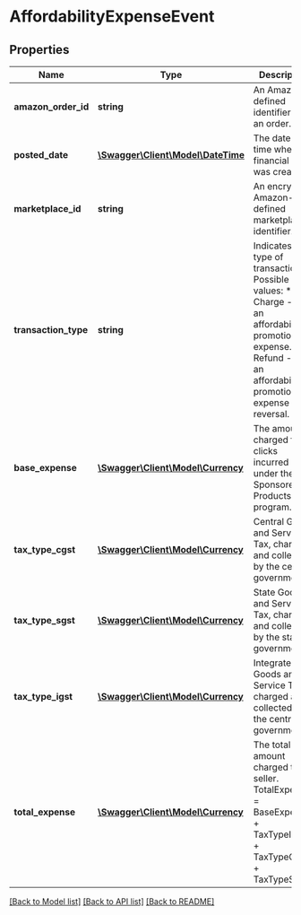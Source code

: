 # AffordabilityExpenseEvent

## Properties
Name | Type | Description | Notes
------------ | ------------- | ------------- | -------------
**amazon_order_id** | **string** | An Amazon-defined identifier for an order. | [optional] 
**posted_date** | [**\Swagger\Client\Model\\DateTime**](\DateTime.md) | The date and time when the financial event was created. | [optional] 
**marketplace_id** | **string** | An encrypted, Amazon-defined marketplace identifier. | [optional] 
**transaction_type** | **string** | Indicates the type of transaction.   Possible values:  * Charge - For an affordability promotion expense.  * Refund - For an affordability promotion expense reversal. | [optional] 
**base_expense** | [**\Swagger\Client\Model\Currency**](Currency.md) | The amount charged for clicks incurred under the Sponsored Products program. | [optional] 
**tax_type_cgst** | [**\Swagger\Client\Model\Currency**](Currency.md) | Central Goods and Service Tax, charged and collected by the central government. | 
**tax_type_sgst** | [**\Swagger\Client\Model\Currency**](Currency.md) | State Goods and Service Tax, charged and collected by the state government. | 
**tax_type_igst** | [**\Swagger\Client\Model\Currency**](Currency.md) | Integrated Goods and Service Tax, charged and collected by the central government. | 
**total_expense** | [**\Swagger\Client\Model\Currency**](Currency.md) | The total amount charged to the seller. TotalExpense &#x3D; BaseExpense + TaxTypeIGST + TaxTypeCGST + TaxTypeSGST. | [optional] 

[[Back to Model list]](../README.md#documentation-for-models) [[Back to API list]](../README.md#documentation-for-api-endpoints) [[Back to README]](../README.md)


